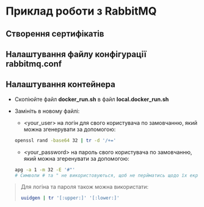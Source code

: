 # Приклад роботи з RabbitMQ

## Створення сертифікатів



## Налаштування файлу конфігурації **rabbitmq.conf**



## Налаштування контейнера

- Скопіюйте файл **docker_run.sh** в файл **local.docker_run.sh**
- Замініть в новому файлі:

	+ <your_user> на логін для свого користувача по замовчанню, який можна згенерувати за допомогою:
	```bash
	openssl rand -base64 32 | tr -d '/+='
	```
	+ <your_password> на пароль свого користувача по замовчанню, який можна згеренувати за допомогою:
	```bash
	apg -a 1 -m 32 -E '#"'
	# Символи # та " не використовуються, щоб не перйматись щодо їх екранування
	```

> Для логіна та пароля також можна використати:
> ```bash
> uuidgen | tr '[:upper:]' '[:lower:]'
> ```
